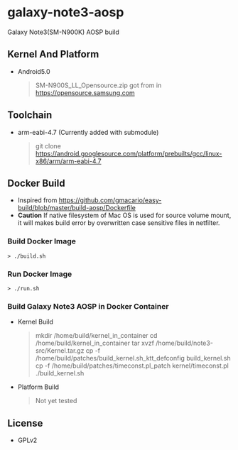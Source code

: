 # galaxy-note3-aosp
Galaxy Note3(SM-N900K) AOSP build

## Kernel And Platform
* Android5.0
    > SM-N900S_LL_Opensource.zip got from in https://opensource.samsung.com
## Toolchain
* arm-eabi-4.7 (Currently added with submodule)
    > git clone https://android.googlesource.com/platform/prebuilts/gcc/linux-x86/arm/arm-eabi-4.7
## Docker Build
* Inspired from https://github.com/gmacario/easy-build/blob/master/build-aosp/Dockerfile
* **Caution**
If native filesystem of Mac OS is used for source volume mount,
it will makes build error by overwritten case sensitive files in netfilter.
### Build Docker Image
    > ./build.sh
### Run Docker Image
    > ./run.sh
### Build Galaxy Note3 AOSP in Docker Container
* Kernel Build
    > mkdir /home/build/kernel_in_container
    > cd /home/build/kernel_in_container
    > tar xvzf /home/build/note3-src/Kernel.tar.gz
    > cp -f /home/build/patches/build_kernel.sh_ktt_defconfig build_kernel.sh
    > cp -f /home/build/patches/timeconst.pl_patch kernel/timeconst.pl
    > ./build_kernel.sh
* Platform Build

    > Not yet tested
## License
* GPLv2
